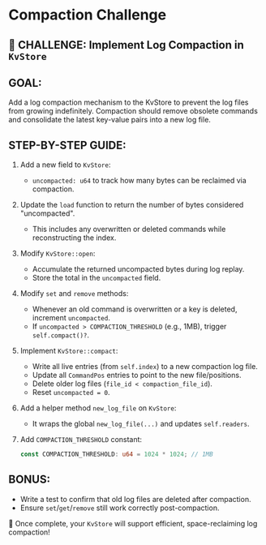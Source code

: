 # Compaction Challenge

## 🧠 CHALLENGE: Implement Log Compaction in `KvStore`

## GOAL:
Add a log compaction mechanism to the KvStore to prevent the log files from growing indefinitely.
Compaction should remove obsolete commands and consolidate the latest key-value pairs into a new log file.

## STEP-BY-STEP GUIDE:

1. Add a new field to `KvStore`:
   - `uncompacted: u64` to track how many bytes can be reclaimed via compaction.

2. Update the `load` function to return the number of bytes considered "uncompacted".
   - This includes any overwritten or deleted commands while reconstructing the index.

3. Modify `KvStore::open`:
   - Accumulate the returned uncompacted bytes during log replay.
   - Store the total in the `uncompacted` field.

4. Modify `set` and `remove` methods:
   - Whenever an old command is overwritten or a key is deleted, increment `uncompacted`.
   - If `uncompacted > COMPACTION_THRESHOLD` (e.g., 1MB), trigger `self.compact()?`.

5. Implement `KvStore::compact`:
   - Write all live entries (from `self.index`) to a new compaction log file.
   - Update all `CommandPos` entries to point to the new file/positions.
   - Delete older log files (`file_id < compaction_file_id`).
   - Reset `uncompacted = 0`.

6. Add a helper method `new_log_file` on `KvStore`:
   - It wraps the global `new_log_file(...)` and updates `self.readers`.

7. Add `COMPACTION_THRESHOLD` constant:
   ```rust
   const COMPACTION_THRESHOLD: u64 = 1024 * 1024; // 1MB
   ```

## BONUS:
- Write a test to confirm that old log files are deleted after compaction.
- Ensure `set`/`get`/`remove` still work correctly post-compaction.

🏁 Once complete, your `KvStore` will support efficient, space-reclaiming log compaction!

